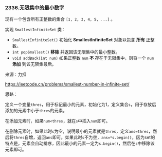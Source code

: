 ### 2336.无限集中的最小数字

现有一个包含所有正整数的集合 `[1, 2, 3, 4, 5, ...]` 。

实现 `SmallestInfiniteSet` 类：

- `SmallestInfiniteSet()` 初始化 **SmallestInfiniteSet** 对象以包含 **所有** 正整数。
- `int popSmallest()` **移除** 并返回该无限集中的最小整数。
- `void addBack(int num)` 如果正整数 `num` **不** 存在于无限集中，则将一个 `num` **添加** 到该无限集最后。

来源：力扣

https://leetcode.cn/problems/smallest-number-in-infinite-set/



思路：

​		定义一个变量`thres`，用于标记最小的元素，初始化为1，定义集合`s`，用于存放后添加的元素中小于`thres`的元素。

​		在添加元素时，如果`num<thres`，就在`s`中插入`num`即可。

​		在删除元素时，如果此时`s`为空，说明最小的元素就是`thres`，定义`ans=thres`，然后将`thres`自增，返回`ans`即可。如果此时`s`不为空，`ans=*s.begin()`，因为set的特点是，元素会自动排序，因此最小的元素一定为`s.begin()`，然后在`s`中移除该元素即可。